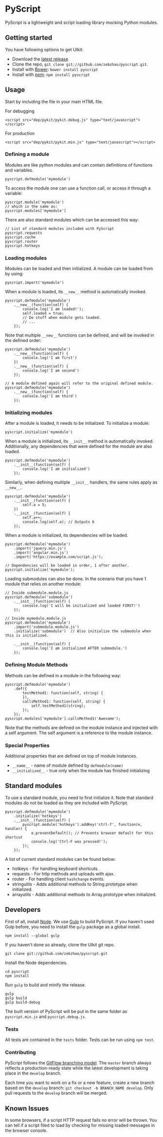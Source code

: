 # PyScript

PyScript is a lightweight and script loading library mocking Python modules.

## Getting started

You have following options to get UIkit:

- Download the [latest release](https://github.com/zebzhao/pyscript/releases/latest)
- Clone the repo, `git clone git://github.com/zebzhao/pyscript.git`.
- Install with [Bower](http://bower.io): ```bower install pyscript```
- Install with [npm](http://npmjs.com): ```npm install pyscript```

## Usage

Start by including the file in your main HTML file.

For debugging
```
<script src="dep/pykit/pykit.debug.js" type="text/javascript"></script>
```

For production
```
<script src="dep/pykit/pykit.min.js" type="text/javascript"></script>
```

### Defining a module

Modules are like python modules and can contain definitions of functions and variables.
```
pyscript.defmodule('mymodule')
```
To access the module one can use a function call, or access it through a variable:
```
pyscript.module('mymodule')
// which is the same as:
pyscript.modules['mymodule']
```
There are also standard modules which can be accessed this way:
```
// List of standard modules included with PyScript
pyscript.requests
pyscript.cache
pyscript.router
pyscript.hotkeys
```

### Loading modules
Modules can be loaded and then initialized. A module can be loaded from by using:
```
pyscript.import('mymodule')
```
When a module is loaded, its `__new__` method is automatically invoked.
```
pyscript.defmodule('mymodule')
    .__new__(function(self) {
        console.log('I am loaded!');
        self.loaded = true;
        // Do stuff when module gets loaded.
        // ...
    });
```
Note that multiple `__new__` functions can be defined, and will be invoked in the defined order:
```
pyscript.defmodule('mymodule')
    .__new__(function(self) {
        console.log('I am first')
    })
    .__new__(function(self) {
        console.log('I am second')
    });

// A module defined again will refer to the original defined module.
pyscript.defmodule('mymodule')
    .__new__(function(self) {
        console.log('I am third')
    });
```

### Initializing modules
After a module is loaded, it needs to be initialized. To initialize a module:
```
pyscript.initialize('mymodule')
```
When a module is initialized, its `__init__` method is automatically invoked.
Additionally, any dependencies that were defined for the module are also loaded.
```
pyscript.defmodule('mymodule')
    .__init__(function(self) {
        console.log('I am initialized')
    });
```
Similarly, when defining multiple `__init__` handlers, the same rules apply as `__new__`.
```
pyscript.defmodule('mymodule')
    .__init__(function(self) {
        self.a = 5;
    })
    .__init__(function(self) {
        self.a++;
        console.log(self.a); // Outputs 6
    });
```
When a module is initialized, its dependencies will be loaded.
```
pyscript.defmodule('mymodule')
    .import('jquery.min.js')
    .import('angular.min.js')
    .import('https://example.com/script.js');

// Dependencies will be loaded in order, 1 after another.
pyscript.initialize('mymodule');
```

Loading submodules can also be done. In the scenario that you have 1 module that relies on another module:
```
// Inside submodule.module.js
pyscript.defmodule('submodule')
    .__init__(function(self) {
        console.log('I will be initialized and loaded FIRST!')
    });

// Inside mymodule.module.js
pyscript.defmodule('mymodule')
    .import('submodule.module.js')
    .initialize('submodule')  // Also initialize the submodule when this is initialized.

    .__init__(function(self) {
        console.log('I am initialized AFTER submodule.')
    });
```

### Defining Module Methods
Methods can be defined in a module in the following way:
```
pyscript.defmodule('mymodule')
    .def({
        testMethod1: function(self, string) {
        }),
        callsMethod1: function(self, string) {
            self.testMethod1(string);
        });
    });
pyscript.modules['mymodule'].callsMethod1('Awesome');
```
Note that the methods are defined on the module instance and injected with a self argument.
The self argument is a reference to the module instance.

### Special Properties
Additional properties that are defined on top of module instances.

 * `__name__` - name of module defined by `defmodule(name)`
 * `__initialized__` - true only when the module has finished initializing
 
## Standard modules

To use a standard module, you need to first initialize it. Note that standard modules do not be loaded as they
are included with PyScript.
```
pyscript.defmodule('mymodule')
    .initialize('hotkeys')
    .__init__(function(self) {
        pyscript.module('hotkeys').addKey('ctrl-f', function(e, handler) {
            e.preventDefault(); // Prevents browser default for this shortcut
            console.log('Ctrl-F was pressed!');
        });
    });
```

A list of current standard modules can be found below:

* hotkeys - For handling keyboard shortcuts.
* requests - For http methods and uploads with ajax.
* router - For handling client `hashchange` events.
* stringutils - Adds additional methods to String.prototype when initialized.
* arrayutils - Adds additional methods to Array.prototype when initialized.

## Developers

First of all, install [Node](http://nodejs.org/). We use [Gulp](http://gulpjs.com) to build PyScript. If you haven't used Gulp before, you need to install the `gulp` package as a global install.

```
npm install --global gulp
```

If you haven't done so already, clone the UIkit git repo.

```
git clone git://github.com/zebzhao/pyscript.git
```
Install the Node dependencies.

```
cd pyscript
npm install
```

Run `gulp` to build and minify the release.

```
gulp
gulp build
gulp build-debug
```

The built version of PyScript will be put in the same folder as ```pyscript.min.js``` and ```pyscript.debug.js```.

### Tests

All tests are contained in the `tests` folder. Tests can be run using `npm test`.

### Contributing

PyScript follows the [GitFlow branching model](http://nvie.com/posts/a-successful-git-branching-model). The ```master``` branch always reflects a production-ready state while the latest development is taking place in the ```develop``` branch.

Each time you want to work on a fix or a new feature, create a new branch based on the ```develop``` branch: ```git checkout -b BRANCH_NAME develop```. Only pull requests to the ```develop``` branch will be merged.

## Known Issues

In some browsers, if a script HTTP request fails no error will be thrown. You can tell if a script filed to
load by checking for missing loaded messages in the browser console.
